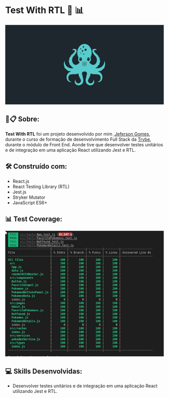 # Test With RTL 🧪 📊

![Prévia](https://github.com/jefersongjr/tests-whith-RTL/blob/main/public/react-testing-library.jpg)

##  🚀📋 Sobre:

**Test With RTL** foi um projeto desenvolvido por mim ,[Jeferson Gomes](https://www.linkedin.com/in/jefersongjr/),
durante o curso de formação de desenvolvimento Full Stack da [Trybe](https://www.betrybe.com/), durante o módulo de Front End.
Aonde tive que desenvolver testes unitários e de integração em uma aplicação React utilizando Jest e RTL.

## 🛠️ Construído com: 

* React.js
* React Testing Library (RTL)
* Jest.js
* Stryker Mutator
* JavaScript ES6+

## 📊 Test Coverage: 

![Prévia](https://github.com/jefersongjr/tests-whith-RTL/blob/main/public/coverage.jpg)

## :computer: Skills Desenvolvidas:

* Desenvolver testes unitários e de integração em uma aplicação React utilizando Jest e RTL.

